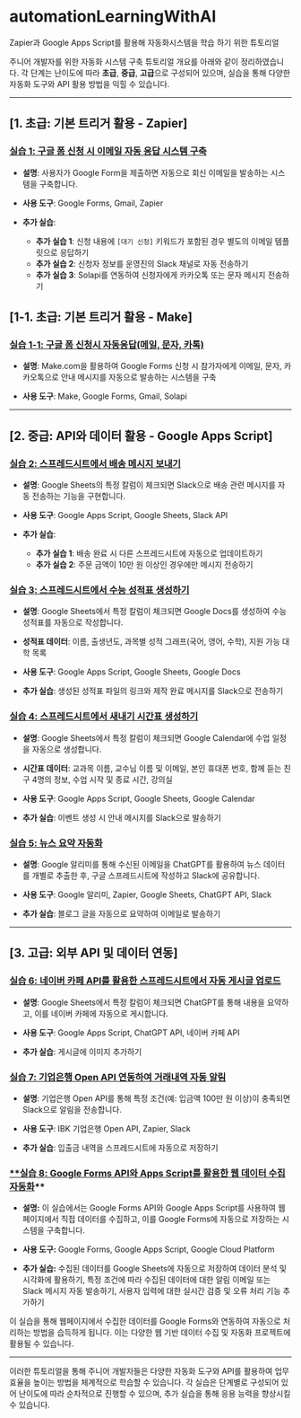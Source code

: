 # automationLearningWithAI
Zapier과 Google Apps Script를 활용해 자동화시스템을 학습 하기 위한 튜토리얼  

주니어 개발자를 위한 자동화 시스템 구축 튜토리얼 개요를 아래와 같이 정리하였습니다. 각 단계는 난이도에 따라 **초급**, **중급**, **고급**으로 구성되어 있으며, 실습을 통해 다양한 자동화 도구와 API 활용 방법을 익힐 수 있습니다.

---

## **[1. 초급: 기본 트리거 활용 - Zapier]**

### [**실습 1: 구글 폼 신청 시 이메일 자동 응답 시스템 구축**](1.formsToEmail.md)

- **설명**: 사용자가 Google Form을 제출하면 자동으로 회신 이메일을 발송하는 시스템을 구축합니다.

- **사용 도구**: Google Forms, Gmail, Zapier

- **추가 실습**:
  - **추가 실습 1**: 신청 내용에 `[대기 신청]` 키워드가 포함된 경우 별도의 이메일 템플릿으로 응답하기
  - **추가 실습 2**: 신청자 정보를 운영진의 Slack 채널로 자동 전송하기
  - **추가 실습 3**: Solapi를 연동하여 신청자에게 카카오톡 또는 문자 메시지 전송하기

## **[1-1. 초급: 기본 트리거 활용 - Make]**

### [**실습 1-1: 구글 폼 신청시 자동응답(메일, 문자, 카톡)**](1-1.formsResponse_Make.md)

- **설명**: Make.com을 활용하여 Google Forms 신청 시 참가자에게 이메일, 문자, 카카오톡으로 안내 메시지를 자동으로 발송하는 시스템을 구축

- **사용 도구**: Make, Google Forms, Gmail, Solapi

---

## **[2. 중급: API와 데이터 활용 - Google Apps Script]**

### [**실습 2: 스프레드시트에서 배송 메시지 보내기**](2.sheetsToMessage.md)

- **설명**: Google Sheets의 특정 칼럼이 체크되면 Slack으로 배송 관련 메시지를 자동 전송하는 기능을 구현합니다.

- **사용 도구**: Google Apps Script, Google Sheets, Slack API

- **추가 실습**:
  - **추가 실습 1**: 배송 완료 시 다른 스프레드시트에 자동으로 업데이트하기
  - **추가 실습 2**: 주문 금액이 10만 원 이상인 경우에만 메시지 전송하기

### [**실습 3: 스프레드시트에서 수능 성적표 생성하기**](3.sheetsToDocs.md)

- **설명**: Google Sheets에서 특정 칼럼이 체크되면 Google Docs를 생성하여 수능 성적표를 자동으로 작성합니다.

- **성적표 데이터**: 이름, 출생년도, 과목별 성적 그래프(국어, 영어, 수학), 지원 가능 대학 목록

- **사용 도구**: Google Apps Script, Google Sheets, Google Docs

- **추가 실습**: 생성된 성적표 파일의 링크와 제작 완료 메시지를 Slack으로 전송하기

### [**실습 4: 스프레드시트에서 새내기 시간표 생성하기**](4.sheetsToCalendar.md)

- **설명**: Google Sheets에서 특정 칼럼이 체크되면 Google Calendar에 수업 일정을 자동으로 생성합니다.

- **시간표 데이터**: 교과목 이름, 교수님 이름 및 이메일, 본인 휴대폰 번호, 함께 듣는 친구 4명의 정보, 수업 시작 및 종료 시간, 강의실

- **사용 도구**: Google Apps Script, Google Sheets, Google Calendar

- **추가 실습**: 이벤트 생성 시 안내 메시지를 Slack으로 발송하기

### [**실습 5: 뉴스 요약 자동화**](5.newsSummary.md)

- **설명**: Google 알리미를 통해 수신된 이메일을 ChatGPT를 활용하여 뉴스 데이터를 개별로 추출한 후, 구글 스프레드시트에 작성하고 Slack에 공유합니다.

- **사용 도구**: Google 알리미, Zapier, Google Sheets, ChatGPT API, Slack

- **추가 실습**: 블로그 글을 자동으로 요약하여 이메일로 발송하기

---

## **[3. 고급: 외부 API 및 데이터 연동]**

### [**실습 6: 네이버 카페 API를 활용한 스프레드시트에서 자동 게시글 업로드**](6.sheetsToCafe.md)

- **설명**: Google Sheets에서 특정 칼럼이 체크되면 ChatGPT를 통해 내용을 요약하고, 이를 네이버 카페에 자동으로 게시합니다.

- **사용 도구**: Google Apps Script, ChatGPT API, 네이버 카페 API

- **추가 실습**: 게시글에 이미지 추가하기

### [**실습 7: 기업은행 Open API 연동하여 거래내역 자동 알림**](7.bankTransaction.md)

- **설명**: 기업은행 Open API를 통해 특정 조건(예: 입금액 100만 원 이상)이 충족되면 Slack으로 알림을 전송합니다.

- **사용 도구**: IBK 기업은행 Open API, Zapier, Slack

- **추가 실습**: 입출금 내역을 스프레드시트에 자동으로 저장하기

### [**실습 8: Google Forms API와 Apps Script를 활용한 웹 데이터 수집 자동화](8.formsApiToAppsScript.md)**

- **설명:** 이 실습에서는 Google Forms API와 Google Apps Script를 사용하여 웹페이지에서 직접 데이터를 수집하고, 이를 Google Forms에 자동으로 저장하는 시스템을 구축합니다.

- **사용 도구:** Google Forms, Google Apps Script, Google Cloud Platform

- **추가 실습:** 수집된 데이터를 Google Sheets에 자동으로 저장하여 데이터 분석 및 시각화에 활용하기, 특정 조건에 따라 수집된 데이터에 대한 알림 이메일 또는 Slack 메시지 자동 발송하기, 사용자 입력에 대한 실시간 검증 및 오류 처리 기능 추가하기

이 실습을 통해 웹페이지에서 수집한 데이터를 Google Forms와 연동하여 자동으로 처리하는 방법을 습득하게 됩니다. 이는 다양한 웹 기반 데이터 수집 및 자동화 프로젝트에 활용될 수 있습니다. 

---

이러한 튜토리얼을 통해 주니어 개발자들은 다양한 자동화 도구와 API를 활용하여 업무 효율을 높이는 방법을 체계적으로 학습할 수 있습니다. 각 실습은 단계별로 구성되어 있어 난이도에 따라 순차적으로 진행할 수 있으며, 추가 실습을 통해 응용 능력을 향상시킬 수 있습니다. 
